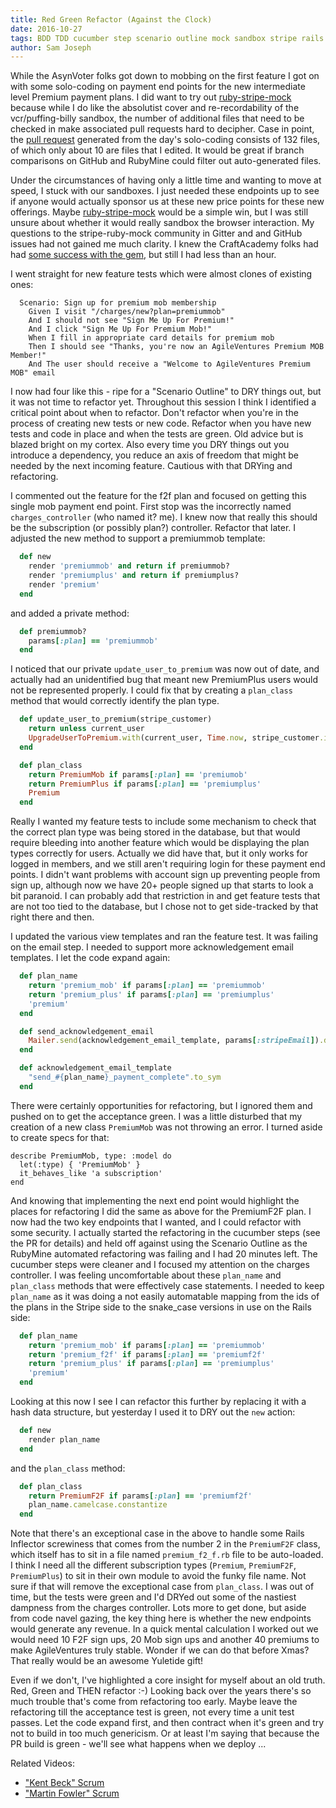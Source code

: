 ```yaml
---
title: Red Green Refactor (Against the Clock)
date: 2016-10-27
tags: BDD TDD cucumber step scenario outline mock sandbox stripe rails models inflector
author: Sam Joseph
---
```


While the AsynVoter folks got down to mobbing on the first feature I got on with some solo-coding on payment end points for the new intermediate level Premium payment plans.  I did want to try out [ruby-stripe-mock](https://github.com/rebelidealist/stripe-ruby-mock) because while I do like the absolutist cover and re-recordability of the vcr/puffing-billy sandbox, the number of additional files that need to be checked in make associated pull requests hard to decipher.  Case in point, the [pull request](https://github.com/AgileVentures/WebsiteOne/pull/1366) generated from the day's solo-coding consists of 132 files, of which only about 10 are files that I edited.  It would be great if branch comparisons on GitHub and RubyMine could filter out auto-generated files.

Under the circumstances of having only a little time and wanting to move at speed, I stuck with our sandboxes.  I just needed these endpoints up to see if anyone would actually sponsor us at these new price points for these new offerings.  Maybe [ruby-stripe-mock](https://github.com/rebelidealist/stripe-ruby-mock) would be a simple win, but I was still unsure about whether it would really sandbox the browser interaction.  My questions to the stripe-ruby-mock community in Gitter and and GitHub issues had not gained me much clarity.  I knew the CraftAcademy folks had had [some success with the gem](https://medium.com/craft-academy/keeping-it-simple-3e7d9b186015#.cvnpccp1f), but still I had less than an hour.

I went straight for new feature tests which were almost clones of existing ones:

```gherkin
  Scenario: Sign up for premium mob membership
    Given I visit "/charges/new?plan=premiummob"
    And I should not see "Sign Me Up For Premium!"
    And I click "Sign Me Up For Premium Mob!"
    When I fill in appropriate card details for premium mob
    Then I should see "Thanks, you're now an AgileVentures Premium MOB Member!"
    And The user should receive a "Welcome to AgileVentures Premium MOB" email
```

I now had four like this - ripe for a "Scenario Outline" to DRY things out, but it was not time to refactor yet.  Throughout this session I think I identified a critical point about when to refactor.  Don't refactor when you're in the process of creating new tests or new code.  Refactor when you have new tests and code in place and when the tests are green.  Old advice but is blazed bright on my cortex.  Also every time you DRY things out you introduce a dependency, you reduce an axis of freedom that might be needed by the next incoming feature.  Cautious with that DRYing and refactoring.

I commented out the feature for the f2f plan and focused on getting this single mob payment end point.  First stop was the incorrectly named `charges_controller` (who named it? me).  I knew now that really this should be the subscription (or possibly plan?) controller.  Refactor that later.  I adjusted the new method to support a premiummob template:

```rb
  def new
    render 'premiummob' and return if premiummob?
    render 'premiumplus' and return if premiumplus?
    render 'premium'
  end
```

and added a private method:

```rb
  def premiummob?
    params[:plan] == 'premiummob'
  end
```

I noticed that our private `update_user_to_premium` was now out of date, and actually had an unidentified bug that meant new PremiumPlus users would not be represented properly.  I could fix that by creating a `plan_class` method that would correctly identify the plan type.  

```rb
  def update_user_to_premium(stripe_customer)
    return unless current_user
    UpgradeUserToPremium.with(current_user, Time.now, stripe_customer.id, PaymentSource::Stripe, plan_class)
  end

  def plan_class
    return PremiumMob if params[:plan] == 'premiumob'
    return PremiumPlus if params[:plan] == 'premiumplus'
    Premium
  end
```

Really I wanted my feature tests to include some mechanism to check that the correct plan type was being stored in the database, but that would require bleeding into another feature which would be displaying the plan types correctly for users.  Actually we did have that, but it only works for logged in members, and we still aren't requiring login for these payment end points.  I didn't want problems with account sign up preventing people from sign up, although now we have 20+ people signed up that starts to look a bit paranoid.  I can probably add that restriction in and get feature tests that are not too tied to the database, but I chose not to get side-tracked by that right there and then.

I updated the various view templates and ran the feature test. It was failing on the email step.  I needed to support more acknowledgement email templates.  I let the code expand again:

```rb
  def plan_name
    return 'premium_mob' if params[:plan] == 'premiummob'
    return 'premium_plus' if params[:plan] == 'premiumplus'
    'premium'
  end

  def send_acknowledgement_email
    Mailer.send(acknowledgement_email_template, params[:stripeEmail]).deliver_now
  end

  def acknowledgement_email_template
    "send_#{plan_name}_payment_complete".to_sym
  end
```

There were certainly opportunities for refactoring, but I ignored them and pushed on to get the acceptance green.  I was a little disturbed that my creation of a new class `PremiumMob` was not throwing an error.  I turned aside to create specs for that:

```
describe PremiumMob, type: :model do
  let(:type) { 'PremiumMob' }
  it_behaves_like 'a subscription'
end
```

And knowing that implementing the next end point would highlight the places for refactoring I did the same as above for the PremiumF2F plan.  I now had the two key endpoints that I wanted, and I could refactor with some security.  I actually started the refactoring in the cucumber steps (see the PR for details) and held off against using the Scenario Outline as the RubyMine automated refactoring was failing and I had 20 minutes left.  The cucumber steps were cleaner and I focused my attention on the charges controller.  I was feeling uncomfortable about these `plan_name` and `plan_class` methods that were effectively case statements.  I needed to keep `plan_name` as it was doing a not easily automatable mapping from the ids of the plans in the Stripe side to the snake_case versions in use on the Rails side:

```rb
  def plan_name
    return 'premium_mob' if params[:plan] == 'premiummob'
    return 'premium_f2f' if params[:plan] == 'premiumf2f'
    return 'premium_plus' if params[:plan] == 'premiumplus'
    'premium'
  end
```

Looking at this now I see I can refactor this further by replacing it with a hash data structure, but yesterday I used it to DRY out the `new` action:

```rb
  def new
    render plan_name
  end
```

and the `plan_class` method:

```rb
  def plan_class
    return PremiumF2F if params[:plan] == 'premiumf2f'
    plan_name.camelcase.constantize
  end
```

Note that there's an exceptional case in the above to handle some Rails Inflector screwiness that comes from the number 2 in the `PremiumF2F` class, which itself has to sit in a file named `premium_f2_f.rb` file to be auto-loaded.  I think I need all the different subscription types (`Premium`, `PremiumF2F`, `PremiumPlus`) to sit in their own module to avoid the funky file name.  Not sure if that will remove the exceptional case from `plan_class`.  I was out of time, but the tests were green and I'd DRYed out some of the nastiest dampness from the charges controller.  Lots more to get done, but aside from code navel gazing, the key thing here is whether the new endpoints would generate any revenue.  In a quick mental calculation I worked out we would need 10 F2F sign ups, 20 Mob sign ups and another 40 premiums to make AgileVentures truly stable. Wonder if we can do that before Xmas?  That really would be an awesome Yuletide gift!  

Even if we don't, I've highlighted a core insight for myself about an old truth.  Red, Green and THEN refactor :-) Looking back over the years there's so much trouble that's come from refactoring too early.  Maybe leave the refactoring till the acceptance test is green, not every time a unit test passes.  Let the code expand first, and then contract when it's green and try not to build in too much genericism.  Or at least I'm saying that because the PR build is green - we'll see what happens when we deploy ...

Related Videos:

* ["Kent Beck" Scrum](https://www.youtube.com/watch?v=1QPgTuAkzUE)
* ["Martin Fowler" Scrum](https://www.youtube.com/watch?v=I8njkwFwTRc)




 
